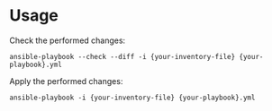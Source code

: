 # Usage

Check the performed changes:

    ansible-playbook --check --diff -i {your-inventory-file} {your-playbook}.yml

Apply the performed changes:

    ansible-playbook -i {your-inventory-file} {your-playbook}.yml
